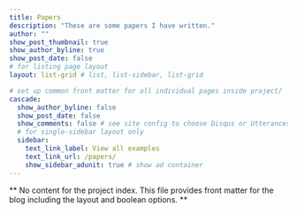 ```yaml
---
title: Papers
description: "These are some papers I have written."
author: ""
show_post_thumbnail: true
show_author_byline: true
show_post_date: false
# for listing page layout
layout: list-grid # list, list-sidebar, list-grid

# set up common front matter for all individual pages inside project/
cascade:    
  show_author_byline: false
  show_post_date: false
  show_comments: false # see site config to choose Disqus or Utterances
  # for single-sidebar layout only
  sidebar:
    text_link_label: View all examples
    text_link_url: /papers/
    show_sidebar_adunit: true # show ad container
---
```


** No content for the project index. This file provides front matter for the blog including the layout and boolean options. **
